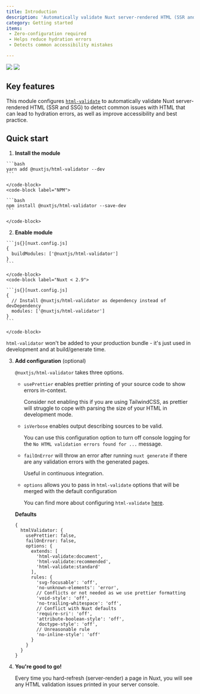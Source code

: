 ```yaml
---
title: Introduction
description: 'Automatically validate Nuxt server-rendered HTML (SSR and SSG) to detect common issues with HTML that can lead to hydration errors, as well as improve accessibility and best practice.'
category: Getting started
items:
 - Zero-configuration required
 - Helps reduce hydration errors
 - Detects common accessibility mistakes

---
```


<img src="/preview.png" class="light-img" />
<img src="/preview-dark.png" class="dark-img" />

## Key features

<list :items="items"></list>

This module configures [`html-validate`](https://html-validate.org/) to automatically validate Nuxt server-rendered HTML (SSR and SSG) to detect common issues with HTML that can lead to hydration errors, as well as improve accessibility and best practice.

## Quick start

1. **Install the module**

  <code-group>
    <code-block label="Yarn" active>

    ```bash
    yarn add @nuxtjs/html-validator --dev
    ```

    </code-block>
    <code-block label="NPM">

    ```bash
    npm install @nuxtjs/html-validator --save-dev
    ```

    </code-block>

  </code-group>

2. **Enable module**

  <code-group>
    <code-block label="Nuxt 2.9+" active>

    ```js{}[nuxt.config.js]
    {
      buildModules: ['@nuxtjs/html-validator']
    }
    ```

    </code-block>
    <code-block label="Nuxt < 2.9">

    ```js{}[nuxt.config.js]
    {
      // Install @nuxtjs/html-validator as dependency instead of devDependency
      modules: ['@nuxtjs/html-validator']
    }
    ```

    </code-block>

  </code-group>

  <alert type="info">`html-validator` won't be added to your production bundle - it's just used in development and at build/generate time.</alert>

3. **Add configuration** (optional)

   `@nuxtjs/html-validator` takes three options.

   - `usePrettier` enables prettier printing of your source code to show errors in-context.

      <alert>Consider not enabling this if you are using TailwindCSS, as prettier will struggle to cope with parsing the size of your HTML in development mode.</alert>

   - `isVerbose` enables output describing sources to be valid.

      You can use this configuration option to turn off console logging for the `No HTML validation errors found for ...` message.

   - `failOnError` will throw an error after running `nuxt generate` if there are any validation errors with the generated pages.

      <alert>Useful in continuous integration.</alert>

   - `options` allows you to pass in `html-validate` options that will be merged with the default configuration

      <alert type="info">You can find more about configuring `html-validate` [here](https://html-validate.org/rules/index.html).</alert>

   **Defaults**

   ```js{}[nuxt.config.js]
   {
     htmlValidator: {
       usePrettier: false,
       failOnError: false,
       options: {
         extends: [
           'html-validate:document',
           'html-validate:recommended',
           'html-validate:standard'
         ],
         rules: {
           'svg-focusable': 'off',
           'no-unknown-elements': 'error',
           // Conflicts or not needed as we use prettier formatting
           'void-style': 'off',
           'no-trailing-whitespace': 'off',
           // Conflict with Nuxt defaults
           'require-sri': 'off',
           'attribute-boolean-style': 'off',
           'doctype-style': 'off',
           // Unreasonable rule
           'no-inline-style': 'off'
         }
       }
     }
   }
   ```

4. **You're good to go!**

   Every time you hard-refresh (server-render) a page in Nuxt, you will see any HTML validation issues printed in your server console.
